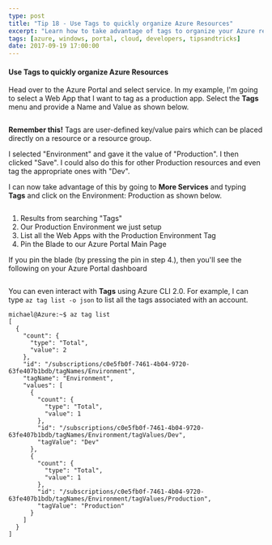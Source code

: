```yaml
---
type: post
title: "Tip 18 - Use Tags to quickly organize Azure Resources"
excerpt: "Learn how to take advantage of tags to organize your Azure resources"
tags: [azure, windows, portal, cloud, developers, tipsandtricks]
date: 2017-09-19 17:00:00
---
```


#### Use Tags to quickly organize Azure Resources


Head over to the Azure Portal and select service. In my example, I'm going to select a Web App that I want to tag as a production app. Select the **Tags** menu and provide a Name and Value as shown below.  

<img :src="$withBase('/files/azuretag1.png')">

**Remember this!** Tags are user-defined key/value pairs which can be placed directly on a resource or a resource group.


I selected "Environment" and gave it the value of "Production". I then clicked "Save". I could also do this for other Production resources and even tag the appropriate ones with "Dev".

I can now take advantage of this by going to **More Services** and typing **Tags** and click on the Environment: Production as shown below. 

<img :src="$withBase('/files/azuretag2.png')">

1. Results from searching "Tags"
2. Our Production Environment we just setup
3. List all the Web Apps with the Production Environment Tag
4. Pin the Blade to our Azure Portal Main Page

If you pin the blade (by pressing the pin in step 4.), then you'll see the following on your Azure Portal dashboard

<img :src="$withBase('/files/azuretag3.png')">

You can even interact with **Tags** using Azure CLI 2.0. For example, I can type `az tag list -o json` to list all the tags associated with an account.

``` shell
michael@Azure:~$ az tag list
[
  {
    "count": {
      "type": "Total",
      "value": 2
    },
    "id": "/subscriptions/c0e5fb0f-7461-4b04-9720-63fe407b1bdb/tagNames/Environment",
    "tagName": "Environment",
    "values": [
      {
        "count": {
          "type": "Total",
          "value": 1
        },
        "id": "/subscriptions/c0e5fb0f-7461-4b04-9720-63fe407b1bdb/tagNames/Environment/tagValues/Dev",
        "tagValue": "Dev"
      },
      {
        "count": {
          "type": "Total",
          "value": 1
        },
        "id": "/subscriptions/c0e5fb0f-7461-4b04-9720-63fe407b1bdb/tagNames/Environment/tagValues/Production",
        "tagValue": "Production"
      }
    ]
  }
]
```

